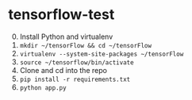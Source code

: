 # tensorflow-test

0. Install Python and virtualenv
1. `mkdir ~/tensorFlow && cd ~/tensorFlow`
2. `virtualenv --system-site-packages ~/tensorFlow`
3. `source ~/tensorflow/bin/activate`
4. Clone and cd into the repo
5. `pip install -r requirements.txt`
6. `python app.py`
